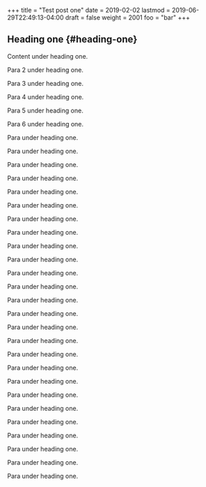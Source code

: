 +++
title = "Test post one"
date = 2019-02-02
lastmod = 2019-06-29T22:49:13-04:00
draft = false
weight = 2001
foo = "bar"
+++

## Heading one {#heading-one}

Content under heading one.

Para 2 under heading one.

Para 3 under heading one.

Para 4 under heading one.

Para 5 under heading one.

Para 6 under heading one.

Para under heading one.

Para under heading one.

Para under heading one.

Para under heading one.

Para under heading one.

Para under heading one.

Para under heading one.

Para under heading one.

Para under heading one.

Para under heading one.

Para under heading one.

Para under heading one.

Para under heading one.

Para under heading one.

Para under heading one.

Para under heading one.

Para under heading one.

Para under heading one.

Para under heading one.

Para under heading one.

Para under heading one.

Para under heading one.

Para under heading one.

Para under heading one.

Para under heading one.

Para under heading one.
